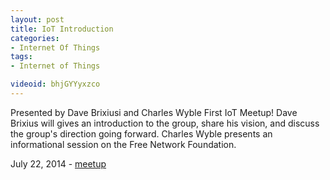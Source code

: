 ```yaml
---
layout: post
title: IoT Introduction
categories:
- Internet Of Things
tags:
- Internet of Things

videoid: bhjGYYyxzco
---
```

 
Presented by Dave Brixiusi and Charles Wyble 
First IoT Meetup!  Dave Brixius will gives  an introduction to the group, share his vision, and discuss the group's direction going forward. Charles Wyble presents an informational session on the Free Network Foundation.


July 22, 2014 - <a href="http://www.meetup.com/AustinIoT/events/187282942/">meetup</a>  
